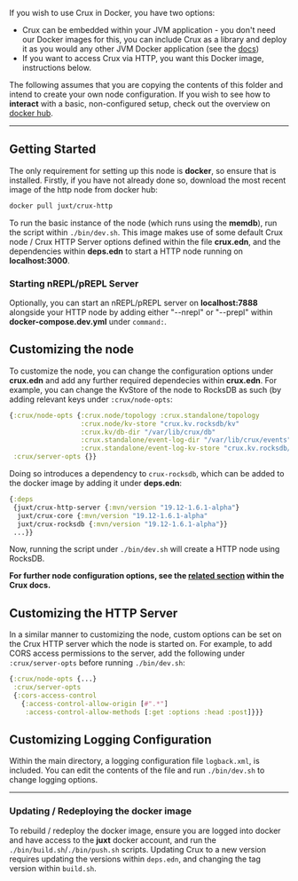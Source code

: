 If you wish to use Crux in Docker, you have two options:
- Crux can be embedded within your JVM application - you don't need our Docker images for this, you can include Crux as a library and deploy it as you would any other JVM Docker application (see the [docs](https://opencrux.com/docs))
- If you want to access Crux via HTTP, you want this Docker image, instructions below.

The following assumes that you are copying the contents of this folder and intend to create your own node configuration. If you wish to see how to **interact** with a basic, non-configured setup, check out the overview on [docker hub](https://hub.docker.com/r/juxt/crux-http).

---
## Getting Started

The only requirement for setting up this node is **docker**, so ensure that is installed. Firstly, if you have not already done so,
download the most recent image of the http node from docker hub:

```bash
docker pull juxt/crux-http
```

To run the basic instance of the node (which runs using the **memdb**), run the script within `./bin/dev.sh`. This image makes use of
some default Crux node / Crux HTTP Server options defined within the file **crux.edn**, and the dependencies within **deps.edn** to
start a HTTP node running on **localhost:3000**.

### Starting nREPL/pREPL Server

Optionally, you can start an nREPL/pREPL server on **localhost:7888** alongside your HTTP node by adding either "--nrepl" or "--prepl" within **docker-compose.dev.yml** under `command:`.


## Customizing the node

To customize the node, you can change the configuration options under **crux.edn** and add any further required dependecies
within **crux.edn**. For example, you can change the KvStore of the node to RocksDB as such (by adding relevant keys under
`:crux/node-opts`:

```clojure
{:crux/node-opts {:crux.node/topology :crux.standalone/topology
                  :crux.node/kv-store "crux.kv.rocksdb/kv"
                  :crux.kv/db-dir "/var/lib/crux/db"
                  :crux.standalone/event-log-dir "/var/lib/crux/events"
                  :crux.standalone/event-log-kv-store "crux.kv.rocksdb/kv"}
 :crux/server-opts {}}
```

Doing so introduces a dependency to `crux-rocksdb`, which can be added to the docker image by adding it under **deps.edn**:

```clojure
{:deps
 {juxt/crux-http-server {:mvn/version "19.12-1.6.1-alpha"}
  juxt/crux-core {:mvn/version "19.12-1.6.1-alpha"
  juxt/crux-rocksdb {:mvn/version "19.12-1.6.1-alpha"}}
 ...}}
```

Now, running the script under `./bin/dev.sh` will create a HTTP node using RocksDB.

**For further node configuration options, see the [related section](https://opencrux.com/docs#configuration) within the Crux docs.**

## Customizing the HTTP Server

In a similar manner to customizing the node, custom options can be set on the Crux HTTP server which the node is started on.
For example, to add CORS access permissions to the server, add the following under `:crux/server-opts` before running `./bin/dev.sh`:

```clojure
{:crux/node-opts {...}
 :crux/server-opts
 {:cors-access-control
   {:access-control-allow-origin [#".*"]
    :access-control-allow-methods [:get :options :head :post]}}}
```

## Customizing Logging Configuration

Within the main directory, a logging configuration file `logback.xml`, is included. You can edit the contents of the file and run `./bin/dev.sh` to change logging options.

---

### Updating / Redeploying the docker image

To rebuild / redeploy the docker image, ensure you are logged into docker and have access to the **juxt** docker account, and run the `./bin/build.sh`/`./bin/push.sh` scripts. Updating Crux to a new version requires updating the versions within `deps.edn`, and changing the tag version within `build.sh`.
